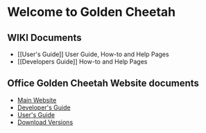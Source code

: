 # Welcome to Golden Cheetah

## WIKI Documents
* [[User's Guide]] User Guide, How-to and Help Pages
* [[Developers Guide]] How-to and Help Pages

## Office Golden Cheetah Website documents
* [Main Website](http://www.goldencheetah.org/)
* [Developer's Guide](http://www.goldencheetah.org/developers-guide.html)
* [User's Guide](http://www.goldencheetah.org/users-guide.html)
* [Download Versions](http://www.goldencheetah.org/download.html)
